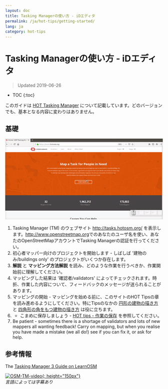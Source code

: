 ```yaml
---
layout: doc
title: Tasking Managerの使い方 - iDエディタ
permalink: /ja/hot-tips/getting-started/
lang: ja
category: hot-tips
---
```


Tasking Managerの使い方 - iDエディタ
============

> Updated 2019-06-26  

- TOC
{:toc}

このガイドは [HOT Tasking Manager](http://tasks.hotosm.org/) について記載しています。どのバージョンでも、基本となる内容に変わりはありません。  

基礎
--------------

![TM Start][]


1. Tasking Manager (TM) のウェブサイト <http://tasks.hotosm.org/> を表示します。<http://www.openstreetmap.org>でのあなたのユーザ名を使い、あなたのOpenStreetMapアカウントでTasking Managerの認証を行ってください。  
2. 初心者マッパー向けのプロジェクトを開始します - しばしば '建物のみ/buildings only'  のプロジェクトがいくつか存在します。  
3. **解説** と **マッピング方法解説** を読み、どのような作業を行うべきか、作業開始前に理解してください。 
4. マッピングした結果は '確認者/validators' によってチェックされます。時折、作業した内容について、フィードバックのメッセージが送られることがあります。  
5. マッピングの開始 - マッピングを始める前に、このサイトのHOT Tipsの章を読み進めるようにしてください。特にTipsのなかの [円形の建物の描き方](/ja/hot-tips/tracing-round-buildings/) と [四角形の角をもつ建物の描き方](/ja/hot-tips/tracing-rectangular-buildings/) は役に立ちます。  
6. - こまめに保存しましょう - [HOT tips - 作業の保存](/ja/hot-tips/saving/) を参照してください。  
7.  Be patient - sometimes there is a shortage of validators and lots of new mappers all wanting feedback! Carry on mapping, but when you realise you have made a mistake (we all do!) see if you can fix it, or ask for help.  



参考情報  
---------

The [Tasking Manager 3 Guide on LearnOSM](/en/coordination/tasking-manager3/)  

[![OSM-TM-video]{: height="150px"}](https://www.youtube.com/watch?v=_feTGQXLf_M&list=PLb9506_-6FMHZ3nwn9heri3xjQKrSq1hN&index=9 "Humanitarian OpenStreetMap Team - Tasking Manager Tutorial Videos")  
*言語によっては字幕あり*  


[TM Start]:/images/hot-tips/tm_start.gif "Tasking Manager selecting a square and loading into the iD editor"
[keymon]:/images/hot-tips/keymon.png
[OSM-TM-video]: /images/hot-tips/OSM-TM-video.png "Humanitarian OpenStreetMap Team - Tasking Manager Tutorial Videos"